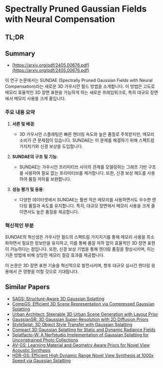 # Spectrally Pruned Gaussian Fields with Neural Compensation
## TL;DR
## Summary
- [https://arxiv.org/pdf/2405.00676.pdf](https://arxiv.org/pdf/2405.00676.pdf)

이 연구 논문에서는 SUNDAE (Spectrally Pruned Gaussian Fields with Neural Compensation)라는 새로운 3D 가우시안 필드 방법을 소개합니다. 이 방법은 고도로 메모리 효율적인 3D 장면 표현을 가능하게 하는 새로운 프레임워크로, 특히 대규모 장면에서 메모리 사용을 크게 줄입니다.

### 주요 내용 요약

1. **서론 및 배경**:
   - 3D 가우시안 스플래팅은 빠른 렌더링 속도와 높은 품질로 주목받지만, 메모리 소비가 큰 문제점이 있습니다. SUNDAE는 이 문제를 해결하기 위해 스펙트럼 가지치기와 신경 보상을 도입합니다.

2. **SUNDAE의 구조 및 기능**:
   - SUNDAE는 가우시안 프리미티브 사이의 관계를 모델링하는 그래프 기반 구조를 사용하여 필요 없는 프리미티브를 제거합니다. 또한, 신경 보상 헤드를 사용하여 품질 저하를 보완합니다.

3. **성능 평가 및 응용**:
   - 다양한 데이터셋에서 SUNDAE는 훨씬 적은 메모리를 사용하면서도 우수한 렌더링 품질과 속도를 유지합니다. 특히, 대규모 장면에서 메모리 사용을 크게 줄이면서도 높은 품질을 제공합니다.

### 혁신적인 부분
SUNDAE의 혁신성은 가우시안 필드의 스펙트럼 가지치기를 통해 메모리 사용을 최소화하면서 필요한 정보만을 유지하고, 이를 통해 품질 저하 없이 효율적인 3D 장면 표현이 가능하다는 점입니다. 또한, 신경 보상 기법을 통해 렌더링 품질을 향상시키며, 이는 기존 방법에 비해 상당한 메모리 절감 효과를 제공합니다.

이 논문은 3D 장면 표현 기술을 혁신적으로 발전시키며, 향후 대규모 실시간 렌더링 응용에서 큰 영향을 미칠 것으로 기대됩니다.

## Similar Papers
- [SAGS: Structure-Aware 3D Gaussian Splatting](2404.19149.md)
- [CompGS: Efficient 3D Scene Representation via Compressed Gaussian Splatting](2404.09458.md)
- [Urban Architect: Steerable 3D Urban Scene Generation with Layout Prior](2404.06780.md)
- [GaussianSR: 3D Gaussian Super-Resolution with 2D Diffusion Priors](2406.10111.md)
- [StyleSplat: 3D Object Style Transfer with Gaussian Splatting](2407.09473.md)
- [Compact 3D Gaussian Splatting for Static and Dynamic Radiance Fields](2408.03822.md)
- [Splatfacto-W: A Nerfstudio Implementation of Gaussian Splatting for Unconstrained Photo Collections](2407.12306.md)
- [AV-GS: Learning Material and Geometry Aware Priors for Novel View Acoustic Synthesis](2406.08920.md)
- [HDR-GS: Efficient High Dynamic Range Novel View Synthesis at 1000x Speed via Gaussian Splatting](2405.15125.md)
